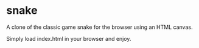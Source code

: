 snake
=====

A clone of the classic game snake for the browser using an HTML canvas.

Simply load index.html in your browser and enjoy.

